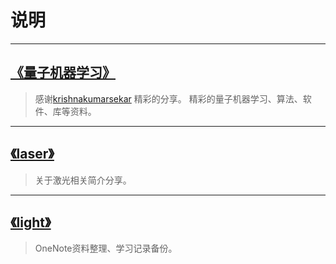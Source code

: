 # 说明

---
## [《量子机器学习》](quantum-machine-learning.md)  
> 感谢[krishnakumarsekar](https://github.com/krishnakumarsekar/awesome-quantum-machine-learning) 精彩的分享。
> 精彩的量子机器学习、算法、软件、库等资料。

---
## [《laser》](laser.md) 
> 关于激光相关简介分享。

---
## [《light》](light.md) 
> OneNote资料整理、学习记录备份。

